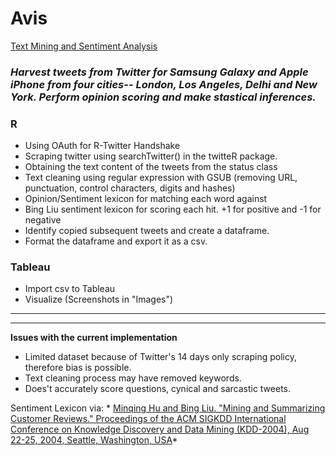 # Avis
<ins> Text Mining and Sentiment Analysis </ins>

### *Harvest tweets from Twitter for Samsung Galaxy and Apple iPhone from four cities-- London, Los Angeles, Delhi and New York. Perform opinion scoring and make stastical inferences.*

### R <br>
<ul>
<li> Using OAuth for R-Twitter Handshake
<li> Scraping twitter using searchTwitter() in the twitteR package.
<li> Obtaining the text content of the tweets from the status class
<li> Text cleaning using regular expression with GSUB (removing URL, punctuation, control characters, digits and hashes)
<li> Opinion/Sentiment lexicon for matching each word against
<li> Bing Liu sentiment lexicon for scoring each hit. +1 for positive and -1 for negative
  <li> Identify copied subsequent tweets and create a dataframe.
<li> Format the dataframe and export it as a csv.
  </ul>
  
### Tableau <br>
<ul>
<li> Import csv to Tableau
<li> Visualize (Screenshots in "Images")
</ul> 
  
  <hr>
  <hr>
 <strong> Issues with the current implementation </strong> <br>
  <ul>
<li> Limited dataset because of Twitter's 14 days only scraping policy, therefore bias is possible.
<li> Text cleaning process may have removed keywords.
  <li> Does't accurately score questions, cynical and sarcastic tweets.
</ul> 

Sentiment Lexicon via: * [Minqing Hu and Bing Liu. "Mining and Summarizing Customer Reviews."  Proceedings of the ACM SIGKDD International Conference on Knowledge Discovery and Data Mining (KDD-2004), Aug 22-25, 2004, Seattle, Washington, USA](https://dl.acm.org/doi/10.1145/1014052.1014073)*
